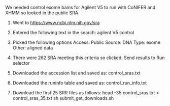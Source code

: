 We needed control exome bams for Agilent V5 to run with CoNIFER and XHMM so looked in the public SRA.

1. Went to https://www.ncbi.nlm.nih.gov/sra

2. Entered the following text in the search: agilent V5 control 

3. Picked the following options
	Access: Public
	Source: DNA
	Type: exome
	Other: aligned data

4. There were 262 SRA meeting this criteria so clicked: Send results to Run selector

5. Downloaded the accession list and saved as: control_sras.txt

6. Downloaded the runinfo table and saved as: control_run_info.txt

7. Download the first 25 SRR files as follows: 
head -35 control_sras.txt  > control_sras_35.txt
sh submit_get_downloads.sh


